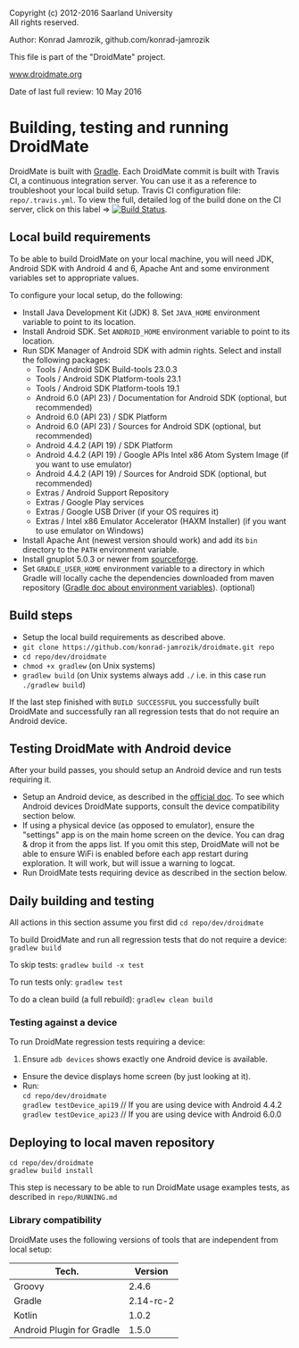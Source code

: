   Copyright (c) 2012-2016 Saarland University  
  All rights reserved.

  Author: Konrad Jamrozik, github.com/konrad-jamrozik
  
  This file is part of the "DroidMate" project.

  www.droidmate.org

  Date of last full review: 10 May 2016

# Building, testing and running DroidMate #

DroidMate is built with [Gradle](https://docs.gradle.org/current/userguide/userguide.html). Each DroidMate commit is built with Travis CI, a continuous integration server. You can use it as a reference to troubleshoot your local build setup. Travis CI configuration file: `repo/.travis.yml`. To view the full, detailed log of the build done on the CI server, click on this label => [![Build Status](https://travis-ci.org/konrad-jamrozik/droidmate.svg?branch=master)](https://travis-ci.org/konrad-jamrozik/droidmate).

## Local build requirements ##

To be able to build DroidMate on your local machine, you will need JDK, Android SDK with Android 4 and 6, Apache Ant and some 
environment variables set to appropriate values.

To configure your local setup, do the following:

* Install Java Development Kit (JDK) 8. Set `JAVA_HOME` environment variable to point to its location.
* Install Android SDK. Set `ANDROID_HOME` environment variable to point to its location.
* Run SDK Manager of Android SDK with admin rights. Select and install the following packages:
  * Tools / Android SDK Build-tools 23.0.3
  * Tools / Android SDK Platform-tools 23.1
  * Tools / Android SDK Platform-tools 19.1
  * Android 6.0 (API 23) / Documentation for Android SDK (optional, but recommended)
  * Android 6.0 (API 23) / SDK Platform
  * Android 6.0 (API 23) / Sources for Android SDK (optional, but recommended)
  * Android 4.4.2 (API 19) / SDK Platform
  * Android 4.4.2 (API 19) / Google APIs Intel x86 Atom System Image (if you want to use emulator)
  * Android 4.4.2 (API 19) / Sources for Android SDK (optional, but recommended)
  * Extras / Android Support Repository
  * Extras / Google Play services
  * Extras / Google USB Driver (if your OS requires it)
  * Extras / Intel x86 Emulator Accelerator (HAXM Installer) (if you want to use emulator on Windows)
* Install Apache Ant (newest version should work) and add its `bin` directory to the `PATH` environment variable.
* Install gnuplot 5.0.3 or newer from [sourceforge](https://sourceforge.net/projects/gnuplot/files/gnuplot/5.0.3/).
* Set `GRADLE_USER_HOME` environment variable to a directory in which Gradle will locally cache the dependencies downloaded from maven repository ([Gradle doc about environment variables](https://docs.gradle.org/current/userguide/build_environment.html#sec:gradle_properties_and_system_properties)). (optional)

## Build steps ##

* Setup the local build requirements as described above. 
* `git clone https://github.com/konrad-jamrozik/droidmate.git repo`
* `cd repo/dev/droidmate`
* `chmod +x gradlew` (on Unix systems)
* `gradlew build` (on Unix systems always add `./` i.e. in this case run `./gradlew build`)

If the last step finished with `BUILD SUCCESSFUL` you successfully built DroidMate and successfully ran all regression tests that do not require an Android device.

## Testing DroidMate with Android device ##

After your build passes, you should setup an Android device and run tests requiring it.

* Setup an Android device, as described in the [official doc](http://developer.android.com/training/basics/firstapp/running-app.html#RealDevice). To see which Android devices DroidMate supports, consult the device compatibility section below.
* If using a physical device (as opposed to emulator), ensure the "settings" app is on the main home screen on the device. You can drag & drop it from the apps list. If you omit this step, DroidMate will not be able to ensure WiFi is enabled before each app restart during exploration. It will work, but will issue a warning to logcat.
* Run DroidMate tests requiring device as described in the section below.

## Daily building and testing ##

All actions in this section assume you first did `cd repo/dev/droidmate`

To build DroidMate and run all regression tests that do not require a device:  `gradlew build`  

To skip tests: `gradlew build -x test`

To run tests only: `gradlew test`

To do a clean build (a full rebuild): `gradlew clean build`

### Testing against a device ###

To run DroidMate regression tests requiring a device:

1. Ensure `adb devices` shows exactly one Android device is available.
* Ensure the device displays home screen (by just looking at it).
* Run:  
`cd repo/dev/droidmate`  
`gradlew testDevice_api19` // If you are using device with Android 4.4.2  
`gradlew testDevice_api23` // If you are using device with Android 6.0.0 

## Deploying to local maven repository ##

`cd repo/dev/droidmate`  
`gradlew build install`

This step is necessary to be able to run DroidMate usage examples tests, as described in `repo/RUNNING.md` 

### Library compatibility ###

DroidMate uses the following versions of tools that are independent from local setup:

| Tech.         | Version |
| ------------- | ------- |
| Groovy        | 2.4.6   |
| Gradle        | 2.14-rc-2 |
| Kotlin        | 1.0.2   |
| Android Plugin for Gradle | 1.5.0 |
